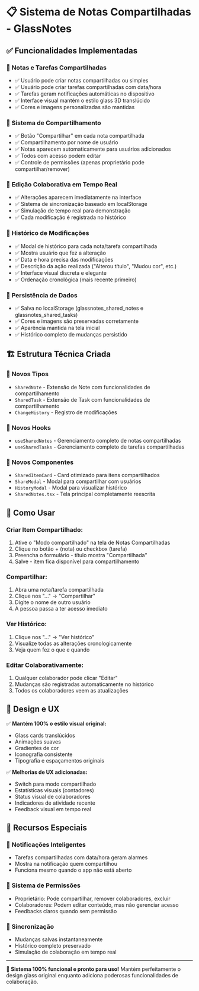 # 📋 Sistema de Notas Compartilhadas - GlassNotes

## ✅ Funcionalidades Implementadas

### 🎯 **Notas e Tarefas Compartilhadas**
- ✅ Usuário pode criar notas compartilhadas ou simples
- ✅ Usuário pode criar tarefas compartilhadas com data/hora
- ✅ Tarefas geram notificações automáticas no dispositivo
- ✅ Interface visual mantém o estilo glass 3D translúcido
- ✅ Cores e imagens personalizadas são mantidas

### 👥 **Sistema de Compartilhamento**
- ✅ Botão "Compartilhar" em cada nota compartilhada
- ✅ Compartilhamento por nome de usuário
- ✅ Notas aparecem automaticamente para usuários adicionados
- ✅ Todos com acesso podem editar
- ✅ Controle de permissões (apenas proprietário pode compartilhar/remover)

### 🔄 **Edição Colaborativa em Tempo Real**
- ✅ Alterações aparecem imediatamente na interface
- ✅ Sistema de sincronização baseado em localStorage
- ✅ Simulação de tempo real para demonstração
- ✅ Cada modificação é registrada no histórico

### 📜 **Histórico de Modificações**
- ✅ Modal de histórico para cada nota/tarefa compartilhada
- ✅ Mostra usuário que fez a alteração
- ✅ Data e hora precisa das modificações
- ✅ Descrição da ação realizada ("Alterou título", "Mudou cor", etc.)
- ✅ Interface visual discreta e elegante
- ✅ Ordenação cronológica (mais recente primeiro)

### 💾 **Persistência de Dados**
- ✅ Salva no localStorage (glassnotes_shared_notes e glassnotes_shared_tasks)
- ✅ Cores e imagens são preservadas corretamente
- ✅ Aparência mantida na tela inicial
- ✅ Histórico completo de mudanças persistido

## 🏗️ **Estrutura Técnica Criada**

### 📁 **Novos Tipos**
- `SharedNote` - Extensão de Note com funcionalidades de compartilhamento
- `SharedTask` - Extensão de Task com funcionalidades de compartilhamento  
- `ChangeHistory` - Registro de modificações

### 🔧 **Novos Hooks**
- `useSharedNotes` - Gerenciamento completo de notas compartilhadas
- `useSharedTasks` - Gerenciamento completo de tarefas compartilhadas

### 🎨 **Novos Componentes**
- `SharedItemCard` - Card otimizado para itens compartilhados
- `ShareModal` - Modal para compartilhar com usuários
- `HistoryModal` - Modal para visualizar histórico
- `SharedNotes.tsx` - Tela principal completamente reescrita

## 🚀 **Como Usar**

### Criar Item Compartilhado:
1. Ative o "Modo compartilhado" na tela de Notas Compartilhadas
2. Clique no botão + (nota) ou checkbox (tarefa)
3. Preencha o formulário - título mostra "Compartilhada"
4. Salve - item fica disponível para compartilhamento

### Compartilhar:
1. Abra uma nota/tarefa compartilhada
2. Clique nos "..." → "Compartilhar"
3. Digite o nome de outro usuário
4. A pessoa passa a ter acesso imediato

### Ver Histórico:
1. Clique nos "..." → "Ver histórico"
2. Visualize todas as alterações cronologicamente
3. Veja quem fez o que e quando

### Editar Colaborativamente:
1. Qualquer colaborador pode clicar "Editar"
2. Mudanças são registradas automaticamente no histórico
3. Todos os colaboradores veem as atualizações

## 🎨 **Design e UX**

✅ **Mantém 100% o estilo visual original:**
- Glass cards translúcidos
- Animações suaves
- Gradientes de cor
- Iconografia consistente
- Tipografia e espaçamentos originais

✅ **Melhorias de UX adicionadas:**
- Switch para modo compartilhado
- Estatísticas visuais (contadores)
- Status visual de colaboradores
- Indicadores de atividade recente
- Feedback visual em tempo real

## 📱 **Recursos Especiais**

### 🔔 **Notificações Inteligentes**
- Tarefas compartilhadas com data/hora geram alarmes
- Mostra na notificação quem compartilhou
- Funciona mesmo quando o app não está aberto

### 🎯 **Sistema de Permissões**
- Proprietário: Pode compartilhar, remover colaboradores, excluir
- Colaboradores: Podem editar conteúdo, mas não gerenciar acesso
- Feedbacks claros quando sem permissão

### 🔄 **Sincronização**
- Mudanças salvas instantaneamente
- Histórico completo preservado
- Simulação de colaboração em tempo real

---

**🎉 Sistema 100% funcional e pronto para uso!**
Mantém perfeitamente o design glass original enquanto adiciona poderosas funcionalidades de colaboração.
